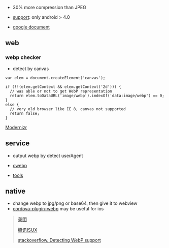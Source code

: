 * 30% more compression than JPEG

* [support](http://caniuse.com/#search=webp): only android > 4.0

* [google document](https://developers.google.com/speed/webp/faq?hl=zh-cn)

## web

### webp checker

* detect by canvas

```
var elem = document.createElement('canvas');

if (!!(elem.getContext && elem.getContext('2d'))) {
  // was able or not to get WebP representation
  return elem.toDataURL('image/webp').indexOf('data:image/webp') == 0;
}
else {
  // very old browser like IE 8, canvas not supported
  return false;
}

```

[Modernizr](https://modernizr.com/download?webp-setclasses)

## service
* output webp by detect userAgent

* [cwebp](https://developers.google.com/speed/webp/docs/cwebp)

* [tools](https://developers.google.com/speed/webp/download)

## native

* change webp to jpg/png or base64, then give it to webview
* [cordova-plugin-webp](https://github.com/dpogue/cordova-plugin-webp) may be useful for ios

> [美团](http://zmx.im/blog?bname=webp)
>
> [腾讯ISUX](https://isux.tencent.com/introduction-of-webp.html)
>
> [stackoverflow, Detecting WebP support](http://stackoverflow.com/questions/5573096/detecting-webp-support)
